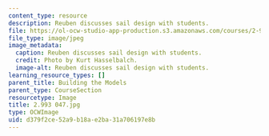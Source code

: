 ```yaml
---
content_type: resource
description: Reuben discusses sail design with students.
file: https://ol-ocw-studio-app-production.s3.amazonaws.com/courses/2-993-special-topics-in-mechanical-engineering-the-art-and-science-of-boat-design-january-iap-2007/d379f2ce52a9b18ae2ba31a706197e8b_2993047.jpg
file_type: image/jpeg
image_metadata:
  caption: Reuben discusses sail design with students.
  credit: Photo by Kurt Hasselbalch.
  image-alt: Reuben discusses sail design with students.
learning_resource_types: []
parent_title: Building the Models
parent_type: CourseSection
resourcetype: Image
title: 2.993 047.jpg
type: OCWImage
uid: d379f2ce-52a9-b18a-e2ba-31a706197e8b
---
```

